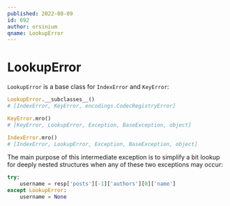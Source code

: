 ```yaml
---
published: 2022-08-09
id: 692
author: orsinium
qname: LookupError
---
```


# LookupError

`LookupError` is a base class for `IndexError` and `KeyError`:

```python
LookupError.__subclasses__()
# [IndexError, KeyError, encodings.CodecRegistryError]

KeyError.mro()
# [KeyError, LookupError, Exception, BaseException, object]

IndexError.mro()
# [IndexError, LookupError, Exception, BaseException, object]
```

The main purpose of this intermediate exception is to simplify a bit lookup for deeply nested structures when any of these two exceptions may occur:

```python
try:
    username = resp['posts'][-1]['authors'][0]['name']
except LookupError:
    username = None
```
